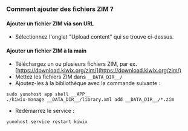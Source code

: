 ### Comment ajouter des fichiers ZIM ?

#### Ajouter un fichier ZIM via son URL
- Sélectionnez l'onglet "Upload content" qui se trouve ci-dessus.

#### Ajouter un fichier ZIM à la main
- Téléchargez un ou plusieurs fichiers ZIM, par ex. [https://download.kiwix.org/zim/](https://download.kiwix.org/zim/)
- Mettez les fichiers ZIM dans `__DATA_DIR__/`
- Ajoutez-les à la bibliothèque avec la commande suivante :

```
sudo yunohost app shell __APP__
./kiwix-manage __DATA_DIR__/library.xml add __DATA_DIR__/*.zim
```

- Redémarrez le service :

`yunohost service restart kiwix`
